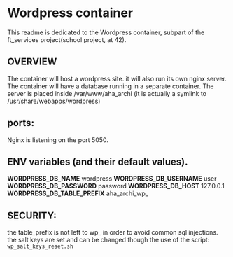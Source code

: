 # Wordpress container

This readme is dedicated to the Wordpress container, subpart of the ft_services
project(school project, at 42).

## OVERVIEW

The container will host a wordpress site. it will also run its own nginx
server.
The container will have a database running in a separate container.
The server is placed inside /var/www/aha_archi (it is actually a symlink to
/usr/share/webapps/wordpress)

## ports:
Nginx is listening on the port 5050.

## ENV variables (and their default values).

__WORDPRESS_DB_NAME__ wordpress
__WORDPRESS_DB_USERNAME__ user
__WORDPRESS_DB_PASSWORD__ password
__WORDPRESS_DB_HOST__ 127.0.0.1
__WORDPRESS_DB_TABLE_PREFIX__ aha_archi_wp_

## SECURITY:

the table_prefix is not left to wp_ in order to avoid common sql injections.
the salt keys are set and can be changed though the use of the script:
`wp_salt_keys_reset.sh`
